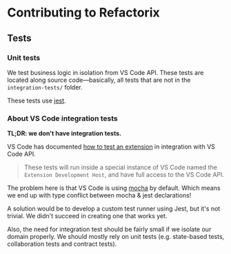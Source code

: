 # Contributing to Refactorix

## Tests

### Unit tests

We test business logic in isolation from VS Code API. These tests are located along source code—basically, all tests that are not in the `integration-tests/` folder.

These tests use [jest][jest].

### About VS Code integration tests

**TL;DR: we don't have integration tests.**

VS Code has documented [how to test an extension][testing-extension] in integration with VS Code API.

> These tests will run inside a special instance of VS Code named the `Extension Development Host`, and have full access to the VS Code API.

The problem here is that VS Code is using [mocha][mocha] by default. Which means we end up with type conflict between mocha & jest declarations!

A solution would be to develop a custom test runner using Jest, but it's not trivial. We didn't succeed in creating one that works yet.

Also, the need for integration test should be fairly small if we isolate our domain properly. We should mostly rely on unit tests (e.g. state-based tests, collaboration tests and contract tests).

[testing-extension]: https://code.visualstudio.com/api/working-with-extensions/testing-extension
[mocha]: https://mochajs.org/
[jest]: https://jestjs.io/
